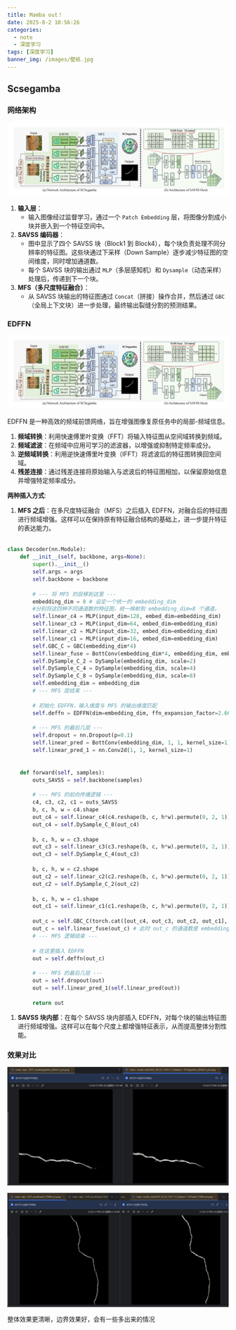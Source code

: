 ```yaml
---
title: Mamba out！
date: 2025-8-2 10:56:26
categories:
  - note
  - 深度学习
tags: [深度学习]
banner_img: /images/壁纸.jpg
---
```


## Scsegamba

### 网络架构

![Scsegamba网络图](../images/Scsegamba/Scsegamba网络图.png)

1. **输入层**：
    - 输入图像经过监督学习，通过一个 `Patch Embedding` 层，将图像分割成小块并嵌入到一个特征空间中。
2. **SAVSS 编码器**：
    - 图中显示了四个 SAVSS 块（Block1 到 Block4），每个块负责处理不同分辨率的特征图。这些块通过下采样（Down Sample）逐步减少特征图的空间维度，同时增加通道数。
    - 每个 SAVSS 块的输出通过 `MLP`（多层感知机）和 `Dysample`（动态采样）处理后，传递到下一个块。
3. **MFS（多尺度特征融合）**：
    - 从 SAVSS 块输出的特征图通过 `Concat`（拼接）操作合并，然后通过 `GBC`（全局上下文块）进一步处理，最终输出裂缝分割的预测结果。

### EDFFN

![EDFFN结构](../images/Scsegamba/Scsegamba网络图.png)

EDFFN 是一种高效的频域前馈网络，旨在增强图像复原任务中的局部-频域信息。

1. **频域转换**：利用快速傅里叶变换（FFT）将输入特征图从空间域转换到频域。
2. **频域滤波**：在频域中应用可学习的滤波器，以增强或抑制特定频率成分。
3. **逆频域转换**：利用逆快速傅里叶变换（IFFT）将滤波后的特征图转换回空间域。
4. **残差连接**：通过残差连接将原始输入与滤波后的特征图相加，以保留原始信息并增强特定频率成分。

**两种插入方式**:

1. **MFS 之后**：在多尺度特征融合（MFS）之后插入 EDFFN，对融合后的特征图进行频域增强。这样可以在保持原有特征融合结构的基础上，进一步提升特征的表达能力。

```python

class Decoder(nn.Module):
    def __init__(self, backbone, args=None):
        super().__init__()
        self.args = args
        self.backbone = backbone
        
        # --- 将 MFS 的层移到这里 ---
        embedding_dim = 8 # 设定一个统一的 embedding_dim
        #分别将这四种不同通道数的特征图，统一映射到 embedding_dim=8 个通道。
        self.linear_c4 = MLP(input_dim=128, embed_dim=embedding_dim)
        self.linear_c3 = MLP(input_dim=64, embed_dim=embedding_dim)
        self.linear_c2 = MLP(input_dim=32, embed_dim=embedding_dim)
        self.linear_c1 = MLP(input_dim=16, embed_dim=embedding_dim)
        self.GBC_C = GBC(embedding_dim*4)
        self.linear_fuse = BottConv(embedding_dim*4, embedding_dim, embedding_dim//8, kernel_size=1, padding=0, stride=1)
        self.DySample_C_2 = DySample(embedding_dim, scale=2)
        self.DySample_C_4 = DySample(embedding_dim, scale=4)
        self.DySample_C_8 = DySample(embedding_dim, scale=8)
        self.embedding_dim = embedding_dim
        # --- MFS 层结束 ---

        # 初始化 EDFFN，输入维度与 MFS 的输出维度匹配
        self.deffn = EDFFN(dim=embedding_dim, ffn_expansion_factor=2.66, bias=False)

        # --- MFS 的最后几层 ---
        self.dropout = nn.Dropout(p=0.1)
        self.linear_pred = BottConv(embedding_dim, 1, 1, kernel_size=1)
        self.linear_pred_1 = nn.Conv2d(1, 1, kernel_size=1)


    def forward(self, samples):
        outs_SAVSS = self.backbone(samples)
        
        # --- MFS 的前向传播逻辑 ---
        c4, c3, c2, c1 = outs_SAVSS
        b, c, h, w = c4.shape
        out_c4 = self.linear_c4(c4.reshape(b, c, h*w).permute(0, 2, 1)).permute(0, 2, 1).reshape(b, self.embedding_dim, h, w)
        out_c4 = self.DySample_C_8(out_c4)

        b, c, h, w = c3.shape
        out_c3 = self.linear_c3(c3.reshape(b, c, h*w).permute(0, 2, 1)).permute(0, 2, 1).reshape(b, self.embedding_dim, h, w)
        out_c3 = self.DySample_C_4(out_c3)

        b, c, h, w = c2.shape
        out_c2 = self.linear_c2(c2.reshape(b, c, h*w).permute(0, 2, 1)).permute(0, 2, 1).reshape(b, self.embedding_dim, h, w)
        out_c2 = self.DySample_C_2(out_c2)

        b, c, h, w = c1.shape
        out_c1 = self.linear_c1(c1.reshape(b, c, h*w).permute(0, 2, 1)).permute(0, 2, 1).reshape(b, self.embedding_dim, h, w)

        out_c = self.GBC_C(torch.cat([out_c4, out_c3, out_c2, out_c1], dim=1))
        out_c = self.linear_fuse(out_c) # 此时 out_c 的通道数是 embedding_dim
        # --- MFS 逻辑结束 ---

        # 在这里插入 EDFFN
        out = self.deffn(out_c)

        # --- MFS 的最后几层 ---
        out = self.dropout(out)
        out = self.linear_pred_1(self.linear_pred(out))

        return out
```



1. **SAVSS 块内部**：在每个 SAVSS 块内部插入 EDFFN，对每个块的输出特征图进行频域增强。这样可以在每个尺度上都增强特征表示，从而提高整体分割性能。

### 效果对比

![edffn效果对比1](../images/Scsegamba/edffn效果对比1.png)

![edffn效果对比2](../images/Scsegamba/edffn效果对比2.png)

整体效果更清晰，边界效果好，会有一些多出来的情况